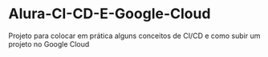 # Alura-CI-CD-E-Google-Cloud
Projeto para colocar em prática alguns conceitos de CI/CD e como subir um projeto no Google Cloud
